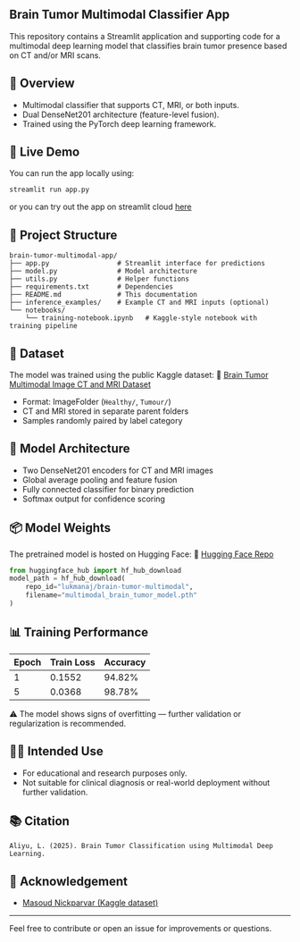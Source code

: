 ## Brain Tumor Multimodal Classifier App

This repository contains a Streamlit application and supporting code for a multimodal deep learning model that classifies brain tumor presence based on CT and/or MRI scans.

## 🧠 Overview
- Multimodal classifier that supports CT, MRI, or both inputs.
- Dual DenseNet201 architecture (feature-level fusion).
- Trained using the PyTorch deep learning framework.

## 🚀 Live Demo
You can run the app locally using:
```bash
streamlit run app.py
```
or you can try out the app on streamlit cloud [here](https://ctmri-net.streamlit.app/)

## 📁 Project Structure
```plaintext
brain-tumor-multimodal-app/
├── app.py                 # Streamlit interface for predictions
├── model.py               # Model architecture 
├── utils.py               # Helper functions 
├── requirements.txt       # Dependencies
├── README.md              # This documentation
├── inference_examples/    # Example CT and MRI inputs (optional)
└── notebooks/
    └── training-notebook.ipynb   # Kaggle-style notebook with training pipeline
```

## 🧾 Dataset
The model was trained using the public Kaggle dataset:
📂 [Brain Tumor Multimodal Image CT and MRI Dataset](https://www.kaggle.com/datasets/masoudnickparvar/brain-tumor-multimodal-image-ct-and-mri)

- Format: ImageFolder (`Healthy/`, `Tumour/`)
- CT and MRI stored in separate parent folders
- Samples randomly paired by label category

## 🧠 Model Architecture
- Two DenseNet201 encoders for CT and MRI images
- Global average pooling and feature fusion
- Fully connected classifier for binary prediction
- Softmax output for confidence scoring

## 📦 Model Weights
The pretrained model is hosted on Hugging Face:
📍 [Hugging Face Repo](https://huggingface.co/lukmanaj/brain-tumor-multimodal)

```python
from huggingface_hub import hf_hub_download
model_path = hf_hub_download(
    repo_id="lukmanaj/brain-tumor-multimodal",
    filename="multimodal_brain_tumor_model.pth"
)
```

## 📊 Training Performance

| Epoch | Train Loss | Accuracy |
|-------|------------|----------|
| 1     | 0.1552     | 94.82%   |
| 5     | 0.0368     | 98.78%   |

⚠️ The model shows signs of overfitting — further validation or regularization is recommended.

## 🧑‍⚕️ Intended Use
- For educational and research purposes only.
- Not suitable for clinical diagnosis or real-world deployment without further validation.

## 📚 Citation
```
Aliyu, L. (2025). Brain Tumor Classification using Multimodal Deep Learning.
```

## 🤝 Acknowledgement
- [Masoud Nickparvar (Kaggle dataset)](https://www.kaggle.com/datasets/masoudnickparvar/brain-tumor-multimodal-image-ct-and-mri)

---

Feel free to contribute or open an issue for improvements or questions.
